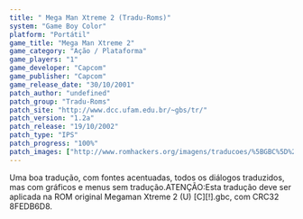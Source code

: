 ```yaml
---
title: " Mega Man Xtreme 2 (Tradu-Roms)"
system: "Game Boy Color"
platform: "Portátil"
game_title: "Mega Man Xtreme 2"
game_category: "Ação / Plataforma"
game_players: "1"
game_developer: "Capcom"
game_publisher: "Capcom"
game_release_date: "30/10/2001"
patch_author: "undefined"
patch_group: "Tradu-Roms"
patch_site: "http://www.dcc.ufam.edu.br/~gbs/tr/"
patch_version: "1.2a"
patch_release: "19/10/2002"
patch_type: "IPS"
patch_progress: "100%"
patch_images: ["http://www.romhackers.org/imagens/traducoes/%5BGBC%5D%20Megaman%20Xtreme%202%20-%20Tradu-Roms%20-%201.png","http://www.romhackers.org/imagens/traducoes/%5BGBC%5D%20Megaman%20Xtreme%202%20-%20Tradu-Roms%20-%202.png","http://www.romhackers.org/imagens/traducoes/%5BGBC%5D%20Megaman%20Xtreme%202%20-%20Tradu-Roms%20-%203.png"]
---
```

Uma boa tradução, com fontes acentuadas, todos os diálogos traduzidos, mas com gráficos e menus sem tradução.ATENÇÃO:Esta tradução deve ser aplicada na ROM original Megaman Xtreme 2 (U) [C][!].gbc, com CRC32 8FEDB6D8.